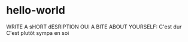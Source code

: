 # hello-world
WRITE A sHORT dESRIPTION OUI
A BITE ABOUT YOURSELF: C'est dur
C'est plutôt sympa en soi